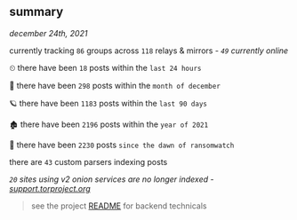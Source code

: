 
## summary
_december 24th, 2021_

currently tracking `86` groups across `118` relays & mirrors - _`49` currently online_

⏲ there have been `18` posts within the `last 24 hours`

🦈 there have been `298` posts within the `month of december`

🪐 there have been `1183` posts within the `last 90 days`

🏚 there have been `2196` posts within the `year of 2021`

🦕 there have been `2230` posts `since the dawn of ransomwatch`

there are `43` custom parsers indexing posts

_`20` sites using v2 onion services are no longer indexed - [support.torproject.org](https://support.torproject.org/onionservices/v2-deprecation/)_

> see the project [README](https://github.com/thetanz/ransomwatch#ransomwatch--) for backend technicals
